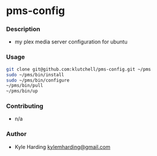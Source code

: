 # pms-config #

### Description ###

* my plex media server configuration for ubuntu

### Usage ###

```bash
git clone git@github.com:klutchell/pms-config.git ~/pms
sudo ~/pms/bin/install
sudo ~/pms/bin/configure
~/pms/bin/pull
~/pms/bin/up
```

### Contributing ###

* n/a

### Author ###

* Kyle Harding <kylemharding@gmail.com>
